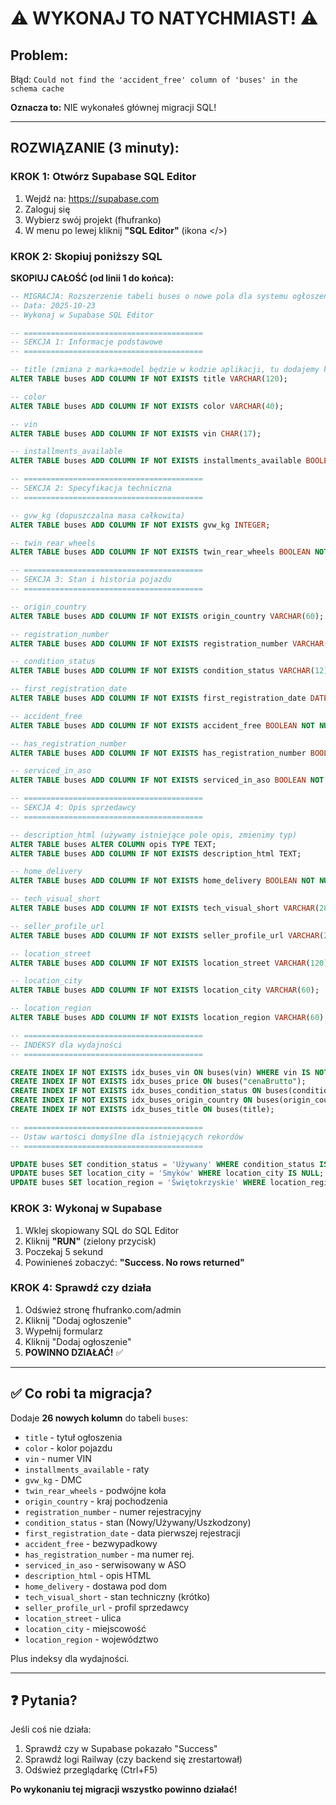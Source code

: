 # ⚠️ WYKONAJ TO NATYCHMIAST! ⚠️

## Problem:
Błąd: `Could not find the 'accident_free' column of 'buses' in the schema cache`

**Oznacza to:** NIE wykonałeś głównej migracji SQL!

---

## ROZWIĄZANIE (3 minuty):

### KROK 1: Otwórz Supabase SQL Editor
1. Wejdź na: https://supabase.com
2. Zaloguj się
3. Wybierz swój projekt (fhufranko)
4. W menu po lewej kliknij **"SQL Editor"** (ikona </>)

### KROK 2: Skopiuj poniższy SQL
**SKOPIUJ CAŁOŚĆ (od linii 1 do końca):**

```sql
-- MIGRACJA: Rozszerzenie tabeli buses o nowe pola dla systemu ogłoszeń
-- Data: 2025-10-23
-- Wykonaj w Supabase SQL Editor

-- ========================================
-- SEKCJA 1: Informacje podstawowe
-- ========================================

-- title (zmiana z marka+model będzie w kodzie aplikacji, tu dodajemy kolumnę)
ALTER TABLE buses ADD COLUMN IF NOT EXISTS title VARCHAR(120);

-- color
ALTER TABLE buses ADD COLUMN IF NOT EXISTS color VARCHAR(40);

-- vin
ALTER TABLE buses ADD COLUMN IF NOT EXISTS vin CHAR(17);

-- installments_available
ALTER TABLE buses ADD COLUMN IF NOT EXISTS installments_available BOOLEAN NOT NULL DEFAULT false;

-- ========================================
-- SEKCJA 2: Specyfikacja techniczna
-- ========================================

-- gvw_kg (dopuszczalna masa całkowita)
ALTER TABLE buses ADD COLUMN IF NOT EXISTS gvw_kg INTEGER;

-- twin_rear_wheels
ALTER TABLE buses ADD COLUMN IF NOT EXISTS twin_rear_wheels BOOLEAN NOT NULL DEFAULT false;

-- ========================================
-- SEKCJA 3: Stan i historia pojazdu
-- ========================================

-- origin_country
ALTER TABLE buses ADD COLUMN IF NOT EXISTS origin_country VARCHAR(60);

-- registration_number
ALTER TABLE buses ADD COLUMN IF NOT EXISTS registration_number VARCHAR(15);

-- condition_status
ALTER TABLE buses ADD COLUMN IF NOT EXISTS condition_status VARCHAR(12);

-- first_registration_date
ALTER TABLE buses ADD COLUMN IF NOT EXISTS first_registration_date DATE;

-- accident_free
ALTER TABLE buses ADD COLUMN IF NOT EXISTS accident_free BOOLEAN NOT NULL DEFAULT false;

-- has_registration_number
ALTER TABLE buses ADD COLUMN IF NOT EXISTS has_registration_number BOOLEAN NOT NULL DEFAULT false;

-- serviced_in_aso
ALTER TABLE buses ADD COLUMN IF NOT EXISTS serviced_in_aso BOOLEAN NOT NULL DEFAULT false;

-- ========================================
-- SEKCJA 4: Opis sprzedawcy
-- ========================================

-- description_html (używamy istniejące pole opis, zmienimy typ)
ALTER TABLE buses ALTER COLUMN opis TYPE TEXT;
ALTER TABLE buses ADD COLUMN IF NOT EXISTS description_html TEXT;

-- home_delivery
ALTER TABLE buses ADD COLUMN IF NOT EXISTS home_delivery BOOLEAN NOT NULL DEFAULT false;

-- tech_visual_short
ALTER TABLE buses ADD COLUMN IF NOT EXISTS tech_visual_short VARCHAR(280);

-- seller_profile_url
ALTER TABLE buses ADD COLUMN IF NOT EXISTS seller_profile_url VARCHAR(200);

-- location_street
ALTER TABLE buses ADD COLUMN IF NOT EXISTS location_street VARCHAR(120);

-- location_city
ALTER TABLE buses ADD COLUMN IF NOT EXISTS location_city VARCHAR(60);

-- location_region
ALTER TABLE buses ADD COLUMN IF NOT EXISTS location_region VARCHAR(60);

-- ========================================
-- INDEKSY dla wydajności
-- ========================================

CREATE INDEX IF NOT EXISTS idx_buses_vin ON buses(vin) WHERE vin IS NOT NULL;
CREATE INDEX IF NOT EXISTS idx_buses_price ON buses("cenaBrutto");
CREATE INDEX IF NOT EXISTS idx_buses_condition_status ON buses(condition_status);
CREATE INDEX IF NOT EXISTS idx_buses_origin_country ON buses(origin_country);
CREATE INDEX IF NOT EXISTS idx_buses_title ON buses(title);

-- ========================================
-- Ustaw wartości domyślne dla istniejących rekordów
-- ========================================

UPDATE buses SET condition_status = 'Używany' WHERE condition_status IS NULL;
UPDATE buses SET location_city = 'Smyków' WHERE location_city IS NULL;
UPDATE buses SET location_region = 'Świętokrzyskie' WHERE location_region IS NULL;
```

### KROK 3: Wykonaj w Supabase
1. Wklej skopiowany SQL do SQL Editor
2. Kliknij **"RUN"** (zielony przycisk)
3. Poczekaj 5 sekund
4. Powinieneś zobaczyć: **"Success. No rows returned"**

### KROK 4: Sprawdź czy działa
1. Odśwież stronę fhufranko.com/admin
2. Kliknij "Dodaj ogłoszenie"
3. Wypełnij formularz
4. Kliknij "Dodaj ogłoszenie"
5. **POWINNO DZIAŁAĆ!** ✅

---

## ✅ Co robi ta migracja?

Dodaje **26 nowych kolumn** do tabeli `buses`:
- `title` - tytuł ogłoszenia
- `color` - kolor pojazdu
- `vin` - numer VIN
- `installments_available` - raty
- `gvw_kg` - DMC
- `twin_rear_wheels` - podwójne koła
- `origin_country` - kraj pochodzenia
- `registration_number` - numer rejestracyjny
- `condition_status` - stan (Nowy/Używany/Uszkodzony)
- `first_registration_date` - data pierwszej rejestracji
- `accident_free` - bezwypadkowy
- `has_registration_number` - ma numer rej.
- `serviced_in_aso` - serwisowany w ASO
- `description_html` - opis HTML
- `home_delivery` - dostawa pod dom
- `tech_visual_short` - stan techniczny (krótko)
- `seller_profile_url` - profil sprzedawcy
- `location_street` - ulica
- `location_city` - miejscowość
- `location_region` - województwo

Plus indeksy dla wydajności.

---

## ❓ Pytania?

Jeśli coś nie działa:
1. Sprawdź czy w Supabase pokazało "Success"
2. Sprawdź logi Railway (czy backend się zrestartował)
3. Odśwież przeglądarkę (Ctrl+F5)

**Po wykonaniu tej migracji wszystko powinno działać!**
